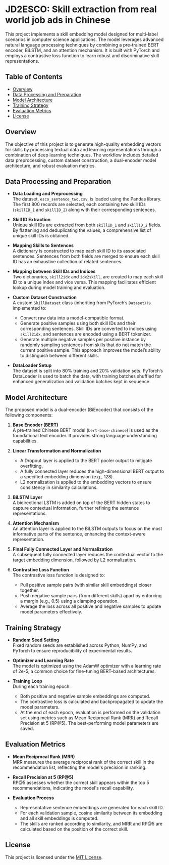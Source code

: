 # JD2ESCO: Skill extraction from real world job ads in Chinese

This project implements a skill embedding model designed for multi-label scenarios in computer science applications. The model leverages advanced natural language processing techniques by combining a pre-trained BERT encoder, BiLSTM, and an attention mechanism. It is built with PyTorch and employs a contrastive loss function to learn robust and discriminative skill representations.

## Table of Contents

- [Overview](#overview)
- [Data Processing and Preparation](#data-processing-and-preparation)
- [Model Architecture](#model-architecture)
- [Training Strategy](#training-strategy)
- [Evaluation Metrics](#evaluation-metrics)
- [License](#license)

## Overview

The objective of this project is to generate high-quality embedding vectors for skills by processing textual data and learning representations through a combination of deep learning techniques. The workflow includes detailed data preprocessing, custom dataset construction, a dual-encoder model architecture, and robust evaluation metrics.

## Data Processing and Preparation

- **Data Loading and Preprocessing**  
  The dataset, `esco_sentence_two.csv`, is loaded using the Pandas library. The first 800 records are selected, each containing two skill IDs (`skillID_1` and `skillID_2`) along with their corresponding sentences.

- **Skill ID Extraction**  
  Unique skill IDs are extracted from both `skillID_1` and `skillID_2` fields. By flattening and deduplicating the values, a comprehensive list of unique skill IDs is obtained.

- **Mapping Skills to Sentences**  
  A dictionary is constructed to map each skill ID to its associated sentences. Sentences from both fields are merged to ensure each skill ID has an exhaustive collection of related sentences.

- **Mapping between Skill IDs and Indices**  
  Two dictionaries, `skill2idx` and `idx2skill`, are created to map each skill ID to a unique index and vice versa. This mapping facilitates efficient lookup during model training and evaluation.

- **Custom Dataset Construction**  
  A custom `SkillDataset` class (inheriting from PyTorch’s `Dataset`) is implemented to:
  - Convert raw data into a model-compatible format.
  - Generate positive samples using both skill IDs and their corresponding sentences. Skill IDs are converted to indices using `skill2idx`, and sentences are encoded using a BERT tokenizer.
  - Generate multiple negative samples per positive instance by randomly sampling sentences from skills that do not match the current positive sample. This approach improves the model’s ability to distinguish between different skills.

- **DataLoader Setup**  
  The dataset is split into 80% training and 20% validation sets. PyTorch’s DataLoader is used to batch the data, with training batches shuffled for enhanced generalization and validation batches kept in sequence.

## Model Architecture

The proposed model is a dual-encoder (BiEncoder) that consists of the following components:

1. **Base Encoder (BERT)**  
   A pre-trained Chinese BERT model (`bert-base-chinese`) is used as the foundational text encoder. It provides strong language understanding capabilities.

2. **Linear Transformation and Normalization**  
   - A Dropout layer is applied to the BERT pooler output to mitigate overfitting.
   - A fully connected layer reduces the high-dimensional BERT output to a specified embedding dimension (e.g., 128).
   - L2 normalization is applied to the embedding vectors to ensure consistency in similarity calculations.

3. **BiLSTM Layer**  
   A bidirectional LSTM is added on top of the BERT hidden states to capture contextual information, further refining the sentence representations.

4. **Attention Mechanism**  
   An attention layer is applied to the BiLSTM outputs to focus on the most informative parts of the sentence, enhancing the context-aware representation.

5. **Final Fully Connected Layer and Normalization**  
   A subsequent fully connected layer reduces the contextual vector to the target embedding dimension, followed by L2 normalization.

6. **Contrastive Loss Function**  
   The contrastive loss function is designed to:
   - Pull positive sample pairs (with similar skill embeddings) closer together.
   - Push negative sample pairs (from different skills) apart by enforcing a margin (e.g., 0.5) using a clamping operation.
   - Average the loss across all positive and negative samples to update model parameters effectively.

## Training Strategy

- **Random Seed Setting**  
  Fixed random seeds are established across Python, NumPy, and PyTorch to ensure reproducibility of experimental results.

- **Optimizer and Learning Rate**  
  The model is optimized using the AdamW optimizer with a learning rate of 2e-5, a common choice for fine-tuning BERT-based architectures.

- **Training Loop**  
  During each training epoch:
  - Both positive and negative sample embeddings are computed.
  - The contrastive loss is calculated and backpropagated to update the model parameters.
  - At the end of each epoch, evaluation is performed on the validation set using metrics such as Mean Reciprocal Rank (MRR) and Recall Precision at 5 (RP@5). The best-performing model parameters are saved.

## Evaluation Metrics

- **Mean Reciprocal Rank (MRR)**  
  MRR measures the average reciprocal rank of the correct skill in the recommendation list, reflecting the model's precision in ranking.

- **Recall Precision at 5 (RP@5)**  
  RP@5 assesses whether the correct skill appears within the top 5 recommendations, indicating the model's recall capability.

- **Evaluation Process**  
  - Representative sentence embeddings are generated for each skill ID.
  - For each validation sample, cosine similarity between its embedding and all skill embeddings is computed.
  - The skills are ranked according to similarity, and MRR and RP@5 are calculated based on the position of the correct skill.

## License

This project is licensed under the [MIT License](LICENSE).
